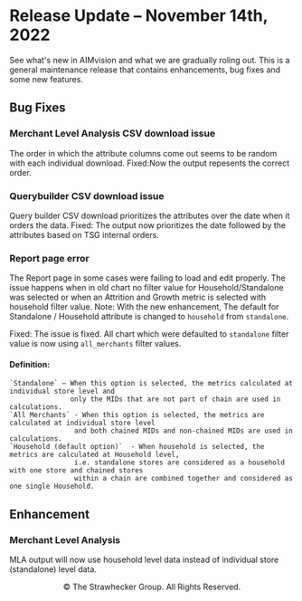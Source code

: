 
# Release Update – November 14th, 2022

See what's new in AIMvision and what we are gradually roling out.
This is a general maintenance release that contains enhancements, bug fixes and some new features. 

## Bug Fixes

### Merchant Level Analysis CSV download issue
The order in which the attribute columns come out seems to be random with each individual download. 
Fixed:Now the output repesents the correct order.

### Querybuilder CSV download issue
Query builder CSV download prioritizes the attributes over the date when it orders the data.
Fixed: The output now prioritizes the date followed by the attributes based on TSG internal orders.

### Report page error
The Report page in some cases were failing to load and edit properly. The issue happens when in old chart no filter value for Household/Standalone was selected or when an Attrition and Growth metric is selected with household filter value. 
Note: With the new enhancement, The default for Standalone / Household attribute is changed to `household` from `standalone`.

Fixed: The issue is fixed. All chart which were defaulted to `standalone` filter value is now using `all_merchants` filter values.

#### Definition:
    `Standalone` – When this option is selected, the metrics calculated at individual store level and 
                   only the MIDs that are not part of chain are used in calculations.
    `All Merchants` - When this option is selected, the metrics are calculated at individual store level 
                    and both chained MIDs and non-chained MIDs are used in calculations.
    `Household (default option)`  - When household is selected, the metrics are calculated at Household level,
                    i.e. standalone stores are considered as a household with one store and chained stores 
                    within a chain are combined together and considered as one single Household.  

## Enhancement

### Merchant Level Analysis

MLA output will now use household level data instead of individual store (standalone) level data.


<footer><p style='text-align:center'>© The Strawhecker Group. All Rights Reserved.</p></footer>
